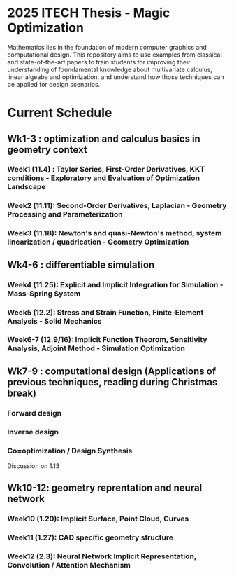 # 2025 ITECH Thesis - Magic Optimization
Mathematics lies in the foundation of modern computer graphics and computational design. This repository aims to use examples from classical and state-of-the-art papers to train students for improving their understanding of foundamental knowledge about multivariate calculus, linear algeaba and optimization, and understand how those techniques can be applied for design scenarios.

# Current Schedule

## Wk1-3 : optimization and calculus basics in geometry context
### Week1 (11.4) : Taylor Series, First-Order Derivatives, KKT conditions - Exploratory and Evaluation of Optimization Landscape
### Week2 (11.11): Second-Order Derivatives, Laplacian - Geometry Processing and Parameterization 
### Week3 (11.18): Newton's and quasi-Newton's method, system linearization / quadrication - Geometry Optimization 

## Wk4-6 : differentiable simulation
### Week4 (11.25): Explicit and Implicit Integration for Simulation - Mass-Spring System
### Week5 (12.2): Stress and Strain Function, Finite-Element Analysis - Solid Mechanics
### Week6-7 (12.9/16): Implicit Function Theorom, Sensitivity Analysis, Adjoint Method - Simulation Optimization 

## Wk7-9 : computational design (Applications of previous techniques, reading during Christmas break)
### Forward design
### Inverse design
### Co=optimization / Design Synthesis
Discussion on 1.13

## Wk10-12: geometry reprentation and neural network
### Week10 (1.20): Implicit Surface, Point Cloud, Curves
### Week11 (1.27): CAD specific geometry structure
### Week12 (2.3): Neural Network Implicit Representation, Convolution / Attention Mechanism
